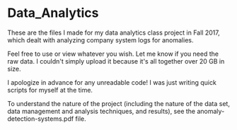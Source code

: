 # Data_Analytics

These are the files I made for my data analytics class project in Fall 2017, which dealt with analyzing company system logs for anomalies.

Feel free to use or view whatever you wish. Let me know if you need the raw data. I couldn't simply upload it because it's all together over 20 GB in size. 

I apologize in advance for any unreadable code! I was just writing quick scripts for myself at the time. 

To understand the nature of the project (including the nature of the data set, data management and analysis techniques, and results), see the anomaly-detection-systems.pdf file.
